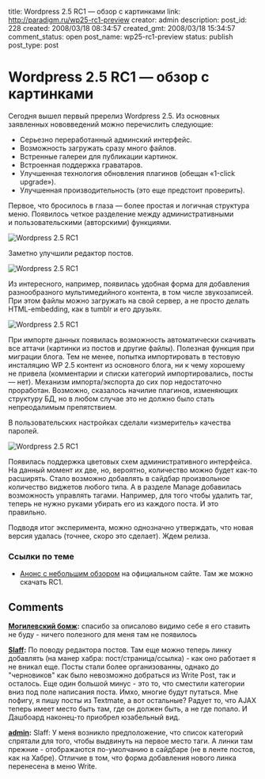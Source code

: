 title: Wordpress 2.5 RC1 — обзор с картинками
link: http://paradigm.ru/wp25-rc1-preview
creator: admin
description:
post_id: 228
created: 2008/03/18 08:34:57
created_gmt: 2008/03/18 15:34:57
comment_status: open
post_name: wp25-rc1-preview
status: publish
post_type: post

# Wordpress 2.5 RC1 — обзор с картинками

Сегодня вышел первый пререлиз Wordpress 2.5. Из основных заявленных нововведений можно перечислить следующие:

  * Серьезно переработанный админский интерфейс.
  * Возможность загружать сразу много файлов.
  * Встренные галереи для публикации картинок.
  * Встроенная поддержка граватаров.
  * Улучшенная технология обновления плагинов (обещан «1-click upgrade»).
  * Улучшенная производительность (это еще предстоит проверить).

Первое, что бросилось в глаза — более простая и логичная структура меню. Появилось четкое разделение между административными и пользовательскими (авторскими) функциями.

![Wordpress 2.5 RC1](/media/wp25rc1-0.png)

Заметно улучшили редактор постов.

![Wordpress 2.5 RC1](/media/wp25rc1-1.png)

Из интересного, например, появилась удобная форма для добавления разнообразного мультимедийного контента, в том числе звукозаписей. При этом файлы можно загружать на свой сервер, а не просто делать HTML-embedding, как в tumblr и его друзьях.

![Wordpress 2.5 RC1](/media/wp25rc1-2.png)

При импорте данных появилась возможность автоматически скачивать все аттачи (картинки из постов и другие файлы). Полезная функция при миграции блога. Тем не менее, попытка импортировать в тестовую инсталяцию WP 2.5 контент из основного блога, ни к чему хорошему не привела (комментарии и списки категорий импортировались, посты — нет). Механизм импорта/экспорта до сих пор недостаточно проработан. Возможно, сказалось начилие плагинов, изменяющих структуру БД, но в любом случае это не должно было стать непреодалимым препятствием.

В пользовательских настройках сделали «измеритель» качества паролей.

![Wordpress 2.5 RC1](/media/wp25rc1-3.png)

Появилась поддержка цветовых схем административного интерфейса. На данный момент их две, но, вероятно, количество можно будет как-то расширять. Стало возможно добавлять в сайдбар произвольное количество виджетов любого типа. А в разделе Manage добавилась возможность управлять тагами. Например, для того чтобы удалить таг, теперь не нужно руками убирать его из каждого поста. И это правильно.

Подводя итог эксперимента, можно однозначно утверждать, что новая версия удалась (точнее, скоро это сделает). Ждем релиза.

### Ссылки по теме

  * [Анонс с небольшим обзором](http://wordpress.org/development/2008/03/25-sneak-peek/) на официальном сайте. Там же можно скачать RC1.

## Comments

**[Могилевский бомж](#433 "2008/03/25 04:43:27"):** спасибо за описалово видимо себе я его ставить не буду - ничего полезного для меня там не появилось

**[Slaff](#407 "2008/03/18 08:53:29"):** По поводу редактора постов. Там еще можно теперь линку добавлять (на манер хабра: пост/страница/ссылка) - как оно работает я не вникал еще. Посты стали более организованны, однако до "черновиков" как было невозможно добраться из Write Post, так и осталось. Еще один большой минус - это то, что сместили категории вниз под поле написания поста. Имхо, многие будут путаться. Мне пофигу, я пишу посты из Textmate, а вот остальные? Радует то, что AJAX теперь имеет место быть там, где он должен быть, а не где попало. И Дашбоард наконец-то приобрел юзабельный вид.

**[admin](#408 "2008/03/18 11:56:02"):** Slaff: У меня возникло предположение, что список категорий спрятали для того, чтобы выдвинуть на первое место таги. А линки там прежние - отображаются по-умолчанию в сайдбаре (не в ленте постов, как на Хабре). Отличие в том, что форма добавления нового линка перенесена в меню Write.

